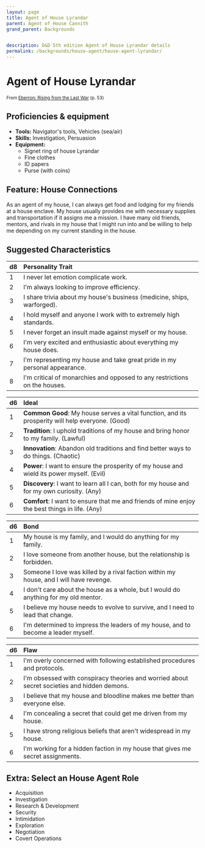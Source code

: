 ```yaml
---
layout: page
title: Agent of House Lyrandar
parent: Agent of House Cannith
grand_parent: Backgrounds


description: D&D 5th edition Agent of House Lyrandar details
permalink: /backgrounds/house-agent/house-agent-lyrandar/
---
```

# Agent of House Lyrandar

<small>From <a target="_blank" href="https://dnd.wizards.com/products/tabletop-games/rpg-products/eberron">Eberron: Rising from the Last War</a> (p. 53)</small>


## Proficiencies & equipment

- **Tools:** Navigator's tools, Vehicles (sea/air)
- **Skills:** Investigation, Persuasion
- **Equipment:** 
  - Signet ring of house Lyrandar
  - Fine clothes
  - ID papers
  - Purse (with coins)

## Feature: House Connections


As an agent of my house, I can always get food and lodging for my friends at a house enclave. My house usually provides me with necessary supplies and transportation if it assigns me a mission. I have many old friends, mentors, and rivals in my house that I might run into and be willing to help me depending on my current standing in the house.

## Suggested Characteristics


| d8 | Personality Trait |
|:----------------------------|:------------------|
| 1 | I never let emotion complicate work. |
| 2 | I'm always looking to improve efficiency. |
| 3 | I share trivia about my house's business (medicine, ships, warforged). |
| 4 | I hold myself and anyone I work with to extremely high standards. |
| 5 | I never forget an insult made against myself or my house. |
| 6 | I'm very excited and enthusiastic about everything my house does. |
| 7 | I'm representing my house and take great pride in my personal appearance. |
| 8 | I'm critical of monarchies and opposed to any restrictions on the houses. |

| d6 | Ideal |
|:----------------------------|:------|
| 1 | **Common Good**: My house serves a vital function, and its prosperity will help everyone. (Good) |
| 2 | **Tradition**: I uphold traditions of my house and bring honor to my family. (Lawful) |
| 3 | **Innovation**: Abandon old traditions and find better ways to do things. (Chaotic) |
| 4 | **Power**: I want to ensure the prosperity of my house and wield its power myself. (Evil) |
| 5 | **Discovery**: I want to learn all I can, both for my house and for my own curiosity. (Any) |
| 6 | **Comfort**: I want to ensure that me and friends of mine enjoy the best things in life. (Any) |

| d6 | Bond |
|:----------------------------|:------------------|
| 1 | My house is my family, and I would do anything for my family. |
| 2 | I love someone from another house, but the relationship is forbidden. |
| 3 | Someone I love was killed by a rival faction within my house, and I will have revenge. |
| 4 | I don't care about the house as a whole, but I would do anything for my old mentor. |
| 5 | I believe my house needs to evolve to survive, and I need to lead that change. |
| 6 | I'm determined to impress the leaders of my house, and to become a leader myself. |

| d6 | Flaw |
|:----------------------------|:------------------|
| 1 | I'm overly concerned with following established procedures and protocols. |
| 2 | I'm obsessed with conspiracy theories and worried about secret societies and hidden demons. |
| 3 | I believe that my house and bloodline makes me better than everyone else. |
| 4 | I'm concealing a secret that could get me driven from my house. |
| 5 | I have strong religious beliefs that aren't widespread in my house. |
| 6 | I'm working for a hidden faction in my house that gives me secret assignments. |

## Extra: Select an House Agent Role


- Acquisition
- Investigation
- Research & Development
- Security
- Intimidation
- Exploration
- Negotiation
- Covert Operations